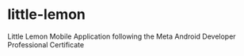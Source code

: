 # little-lemon
Little Lemon Mobile Application following the Meta Android Developer Professional Certificate
